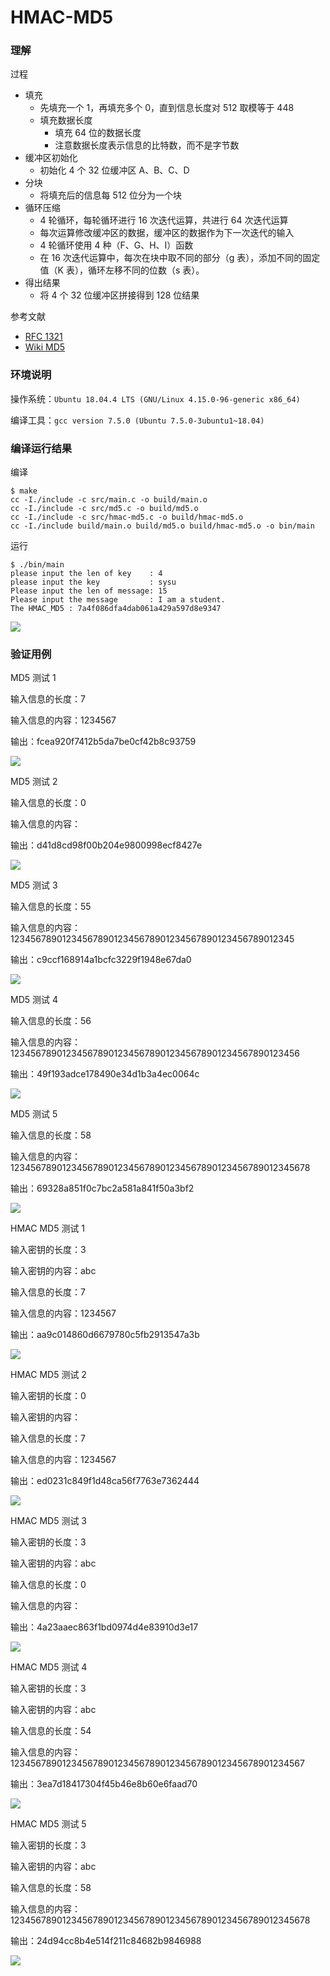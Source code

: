 # HMAC-MD5

### 理解

过程
* 填充
    * 先填充一个 1，再填充多个 0，直到信息长度对 512 取模等于 448
    * 填充数据长度
        * 填充 64 位的数据长度
        * 注意数据长度表示信息的比特数，而不是字节数
* 缓冲区初始化
    * 初始化 4 个 32 位缓冲区 A、B、C、D
* 分块
    * 将填充后的信息每 512 位分为一个块
* 循环压缩
    * 4 轮循环，每轮循环进行 16 次迭代运算，共进行 64 次迭代运算
    * 每次运算修改缓冲区的数据，缓冲区的数据作为下一次迭代的输入
    * 4 轮循环使用 4 种（F、G、H、I）函数
    * 在 16 次迭代运算中，每次在块中取不同的部分（g 表），添加不同的固定值（K 表），循环左移不同的位数（s 表）。
* 得出结果
    * 将 4 个 32 位缓冲区拼接得到 128 位结果

参考文献

* [RFC 1321](https://www.rfc-editor.org/rfc/rfc1321.html) 
* [Wiki MD5](https://en.wikipedia.org/wiki/MD5)


### 环境说明

操作系统：`Ubuntu 18.04.4 LTS (GNU/Linux 4.15.0-96-generic x86_64)`

编译工具：`gcc version 7.5.0 (Ubuntu 7.5.0-3ubuntu1~18.04)`

### 编译运行结果

编译

```shell
$ make
cc -I./include -c src/main.c -o build/main.o
cc -I./include -c src/md5.c -o build/md5.o
cc -I./include -c src/hmac-md5.c -o build/hmac-md5.o
cc -I./include build/main.o build/md5.o build/hmac-md5.o -o bin/main
```

运行

```shell
$ ./bin/main 
please input the len of key    : 4
please input the key           : sysu
Please input the len of message: 15
Please input the message       : I am a student.
The HMAC_MD5 : 7a4f086dfa4dab061a429a597d8e9347
```

![](./imgs/build-run.jpg)

### 验证用例

MD5 测试 1

输入信息的长度：7

输入信息的内容：1234567

输出：fcea920f7412b5da7be0cf42b8c93759

![](./imgs/md5-test1.jpg)

MD5 测试 2

输入信息的长度：0

输入信息的内容：

输出：d41d8cd98f00b204e9800998ecf8427e

![](./imgs/md5-test2.jpg)

MD5 测试 3

输入信息的长度：55

输入信息的内容：1234567890123456789012345678901234567890123456789012345

输出：c9ccf168914a1bcfc3229f1948e67da0

![](./imgs/md5-test3.jpg)

MD5 测试 4

输入信息的长度：56

输入信息的内容：12345678901234567890123456789012345678901234567890123456

输出：49f193adce178490e34d1b3a4ec0064c

![](./imgs/md5-test4.jpg)

MD5 测试 5

输入信息的长度：58

输入信息的内容：1234567890123456789012345678901234567890123456789012345678

输出：69328a851f0c7bc2a581a841f50a3bf2

![](./imgs/md5-test5.jpg)

HMAC MD5 测试 1

输入密钥的长度：3

输入密钥的内容：abc

输入信息的长度：7

输入信息的内容：1234567

输出：aa9c014860d6679780c5fb2913547a3b

![](./imgs/hmac-test1.jpg)

HMAC MD5 测试 2

输入密钥的长度：0

输入密钥的内容：

输入信息的长度：7

输入信息的内容：1234567

输出：ed0231c849f1d48ca56f7763e7362444

![](./imgs/hmac-test2.jpg)

HMAC MD5 测试 3

输入密钥的长度：3

输入密钥的内容：abc

输入信息的长度：0

输入信息的内容：

输出：4a23aaec863f1bd0974d4e83910d3e17

![](./imgs/hmac-test3.jpg)

HMAC MD5 测试 4

输入密钥的长度：3

输入密钥的内容：abc

输入信息的长度：54

输入信息的内容：123456789012345678901234567890123456789012345678901234567

输出：3ea7d18417304f45b46e8b60e6faad70

![](./imgs/hmac-test4.jpg)

HMAC MD5 测试 5

输入密钥的长度：3

输入密钥的内容：abc

输入信息的长度：58

输入信息的内容：1234567890123456789012345678901234567890123456789012345678

输出：24d94cc8b4e514f211c84682b9846988

![](./imgs/hmac-test5.jpg)